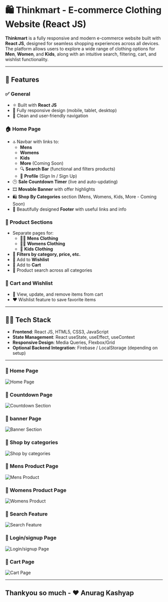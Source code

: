 # 🛍️ Thinkmart - E-commerce Clothing Website (React JS)

**Thinkmart** is a fully responsive and modern e-commerce website built with **React JS**, designed for seamless shopping experiences across all devices. The platform allows users to explore a wide range of clothing options for **Men**, **Women**, and **Kids**, along with an intuitive search, filtering, cart, and wishlist functionality.

---

## 🚀 Features

### ✅ General
- ⚛️ Built with **React JS**
- 🎯 Fully responsive design (mobile, tablet, desktop)
- 🧭 Clean and user-friendly navigation

### 🏠 Home Page
- 🔝 Navbar with links to:
  - **Mens**
  - **Womens**
  - **Kids**
  - **More** (Coming Soon)
  - 🔍 **Search Bar** (functional and filters products)
  - 👤 **Profile** (Sign In / Sign Up)
- 🕒 **Sale Countdown Timer** (live and auto-updating)
- 🎞️ **Movable Banner** with offer highlights
- 🛍️ **Shop By Categories** section (Mens, Womens, Kids, More - Coming Soon)
- 🦶 Beautifully designed **Footer** with useful links and info

### 👕 Product Sections
- Separate pages for:
  - 👨‍🦱 **Mens Clothing**
  - 👩‍🦱 **Womens Clothing**
  - 🧒 **Kids Clothing**
- 🧰 **Filters by category, price, etc.**
- 💾 Add to **Wishlist**
- 🛒 Add to **Cart**
- 🔎 Product search across all categories

### 🛒 Cart and Wishlist
- 🧺 View, update, and remove items from cart
- ❤️ Wishlist feature to save favorite items

---

## 🧑‍💻 Tech Stack

- **Frontend**: React JS, HTML5, CSS3, JavaScript
- **State Management**: React useState, useEffect, useContext 
- **Responsive Design**: Media Queries, Flexbox/Grid
- **Optional Backend Integration**: Firebase / LocalStorage (depending on setup)

---

### 🔷 Home Page  
![Home Page](./src/assets/projectimage/fullimg.png)

### 🔷 Countdown Page  
![Countdown Section](./src/assets/projectimage/salecountdown.jpeg)

### 🔷 banner Page  
![Banner Section](./src/assets/projectimage/bannersmoving.jpeg)

### 🔷 Shop by categories 
![Shop by categories](./src/assets/projectimage/shopbycategory.jpeg)

### 🔷 Mens Product Page  
![Mens Product](./src/assets/projectimage/menscart.jpeg)

### 🔷 Womens Product Page  
![Womens Product](./src/assets/projectimage/womencart.jpeg)

### 🔷 Search Feature 
![Search Feature](./src/assets/projectimage/search.jpeg)

### 🔷 Login/signup Page  
![Login/signup Page](./src/assets/projectimage/loginpage.jpeg)

### 🔷 Cart Page  
![Cart Page](./src/assets/projectimage/cartpage.jpeg)

---

## Thankyou so much - ❤️ Anurag Kashyap 

